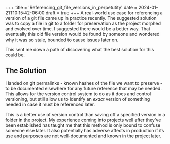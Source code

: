 +++
title = 'Referencing_git_file_versions_in_perpetutity'
date = 2024-01-21T10:15:42-06:00
draft = true
+++
A real-world use case for referencing a version of a git file came up in practice recently. The suggested solution was to copy a file in git to a folder for preservation as the project morphed and evolved over time. I suggested there would be a better way. That eventually this old file version would be found by someone and wondered why it was so stale, bounded to cause issues later on.

This sent me down a path of discovering what the best solution for this could be.

## The Solution

I landed on git permalinks - known hashes of the file we want to preserve - to be documented elsewhere for any future reference that may be needed. This allows for the version control system to do as it does and control versioning, but still allow us to identify an _exact_ version of something needed in case it must be referenced later.

This is a better use of version control than saving off a specified version in a folder in the project. My experience coming into projects well after they've been established has taught me that this method is only bound to confuse someone else later. It also potentially has adverse affects in production if its use and purposes are not well-documented and known in the project later.